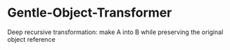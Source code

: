 Gentle-Object-Transformer
=========================

Deep recursive transformation: make A into B while preserving the original object reference
